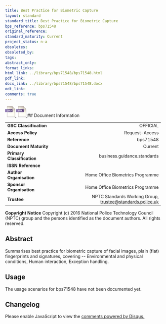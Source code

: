 ```yaml
---
title: Best Practice for Biometric Capture
layout: standard
standard_title: Best Practice for Biometric Capture
bps_reference: bps71548
original_reference: 
standard_maturity: Current
project_status: n-a
obsoletes: 
obsoleted_by: 
tags: 
abstract_only:
format_links:
html_link: ../library/bps71548/bps71548.html
pdf_link: 
docx_link: ../library/bps71548/bps71548.docx
odt_link: 
comments: true
---
```



<a target="_blank" href="../library/bps71548/bps71548.docx">
    <img src="../images/docx@0.5x.png" alt="docx link" title="docx link" style="max-height:35px;">
</a>

<a target="_blank" href="../library/bps71548/bps71548.html">
    <img src="../images/html@0.5x.png" alt="html link" title="html link" style="max-height:35px;">
</a>
## Document Information

|||
| :------- | ------: |
| **GSC Classification**     | OFFICIAL |
| **Access Policy**          | Request-Access |
| **Reference**              | bps71548  |
| **Document Maturity**      | Current |
| **Primary Classification** | business.guidance.standards |
| **ISSN Reference**         |  |
| **Author Organisation**    |Home Office Biometrics Programme|
| **Sponsor Organisation**   |Home Office Biometrics Programme|
| **Trustee**                | NPTC Standards Working Group, <a href="mailto:trustee@standards.police.uk?subject=bps71548 Best Practice for Biometric Capture">trustee@standards.police.uk |

**Copyright Notice**
Copyright (c) 2016 National Police Technology Council (NPTC) group and the persons identified as the document authors. All rights reserved.

## Abstract
Summarises best practice for biometric capture of facial images, plain (flat) fingerprints and signatures, covering -- Environmental and physical conditions, Human interaction, Exception handling.
        
## Usage
The usage scenarios for bps71548 have not been documented yet.

## Changelog

<div id="disqus_thread"></div>
<script>

/**
*  RECOMMENDED CONFIGURATION VARIABLES: EDIT AND UNCOMMENT THE SECTION BELOW TO INSERT DYNAMIC VALUES FROM YOUR PLATFORM OR CMS.
*  LEARN WHY DEFINING THESE VARIABLES IS IMPORTANT: https://disqus.com/admin/universalcode/#configuration-variables*/
/*
var disqus_config = function () {
this.page.url = PAGE_URL;  // Replace PAGE_URL with your page's canonical URL variable
this.page.identifier = PAGE_IDENTIFIER; // Replace PAGE_IDENTIFIER with your page's unique identifier variable
};
*/
(function() { // DON'T EDIT BELOW THIS LINE
var d = document, s = d.createElement('script');
s.src = 'https://nptcstandards.disqus.com/embed.js';
s.setAttribute('data-timestamp', +new Date());
(d.head || d.body).appendChild(s);
})();
</script>
<noscript>Please enable JavaScript to view the <a href="https://disqus.com/?ref_noscript">comments powered by Disqus.</a></noscript>

